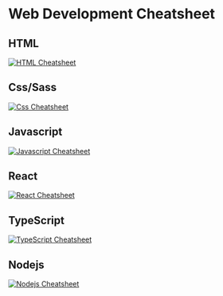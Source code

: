# Web Development Cheatsheet

## HTML

[![HTML Cheatsheet](https://github.com/turkaytunc/WebDevCheatSheet/blob/master/Images/HTML5-logo.png)](https://github.com/turkaytunc/WebDevCheatSheet/tree/master/HTML)

## Css/Sass

[![Css Cheatsheet](https://github.com/turkaytunc/WebDevCheatSheet/blob/master/Images/sass-logo.png)](https://github.com/turkaytunc/WebDevCheatSheet/tree/master/CSS/Sass)

## Javascript

[![Javascript Cheatsheet](https://github.com/turkaytunc/WebDevCheatSheet/blob/master/Images/js-logo.png)](https://github.com/turkaytunc/WebDevCheatSheet/tree/master/Javascript)

## React

[![React Cheatsheet](https://github.com/turkaytunc/WebDevCheatSheet/blob/master/Images/react-logo.png)](https://github.com/turkaytunc/WebDevCheatSheet/tree/master/React)

## TypeScript

[![TypeScript Cheatsheet](https://github.com/turkaytunc/WebDevCheatSheet/blob/master/Images/typescript-logo.png)](https://github.com/turkaytunc/WebDevCheatSheet/tree/master/TypeScript)

## Nodejs

[![Nodejs Cheatsheet](https://github.com/turkaytunc/WebDevCheatSheet/blob/master/Images/nodejs-logo.png)](https://github.com/turkaytunc/WebDevCheatSheet/tree/master/Nodejs)

